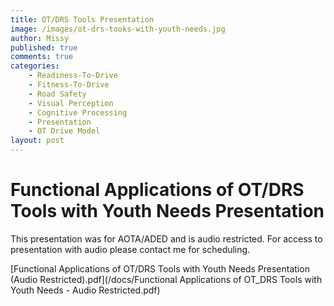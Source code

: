 ```yaml
---
title: OT/DRS Tools Presentation
image: /images/ot-drs-tooks-with-youth-needs.jpg
author: Missy
published: true
comments: true
categories: 
    - Readiness-To-Drive
    - Fitness-To-Drive
    - Road Safety
    - Visual Perception
    - Cognitive Processing
    - Presentation
    - OT Drive Model
layout: post
---
```



# Functional Applications of OT/DRS Tools with Youth Needs Presentation

This presentation was for AOTA/ADED and is audio restricted. For access to presentation with audio please contact me for scheduling. 

[Functional Applications of OT/DRS Tools with Youth Needs Presentation (Audio Restricted).pdf](/docs/Functional Applications of OT_DRS Tools with Youth Needs - Audio Restricted.pdf)